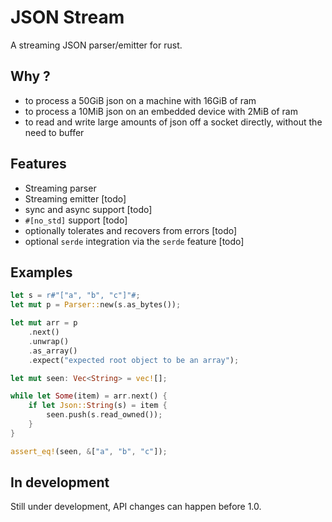 # JSON Stream

A streaming JSON parser/emitter for rust.

## Why ?

* to process a 50GiB json on a machine with 16GiB of ram
* to process a 10MiB json on an embedded device with 2MiB of ram
* to read and write large amounts of json off a socket directly, without the need to buffer

## Features

* Streaming parser
* Streaming emitter [todo]
* sync and async support [todo]
* `#[no_std]` support [todo]
* optionally tolerates and recovers from errors [todo]
* optional `serde` integration via the `serde` feature [todo]

## Examples

```rust
let s = r#"["a", "b", "c"]"#;
let mut p = Parser::new(s.as_bytes());

let mut arr = p
    .next()
    .unwrap()
    .as_array()
    .expect("expected root object to be an array");

let mut seen: Vec<String> = vec![];

while let Some(item) = arr.next() {
    if let Json::String(s) = item {
        seen.push(s.read_owned());
    }
}

assert_eq!(seen, &["a", "b", "c"]);
```

## In development

Still under development, API changes can happen before 1.0.
